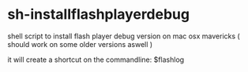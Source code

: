sh-installflashplayerdebug
==========================

shell script to install flash player debug version on mac osx mavericks ( should work on some older versions aswell )

it will create a shortcut on the commandline: $flashlog

